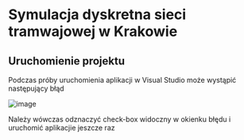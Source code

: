 # Symulacja dyskretna sieci tramwajowej w Krakowie

## Uruchomienie projektu
Podczas próby uruchomienia aplikacji w Visual Studio może wystąpić następujący błąd

![image](https://user-images.githubusercontent.com/72229113/210608903-cb32f03e-0ec7-44dc-ab51-e3d6bc94ae55.png)

Należy wówczas odznaczyć check-box widoczny w okienku błędu i uruchomić aplikacjie jeszcze raz
